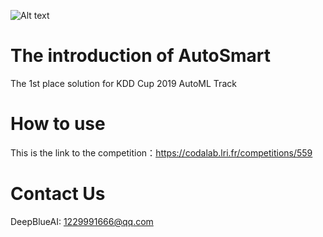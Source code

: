 ![Alt text](https://www.deepblueai.com/usr/deepblue/v3/images/logo.png "DeepBlue")

# The introduction of AutoSmart
The 1st place solution for KDD Cup 2019 AutoML Track

# How to use
This is the link to the competition：https://codalab.lri.fr/competitions/559

# Contact Us
DeepBlueAI: 1229991666@qq.com
